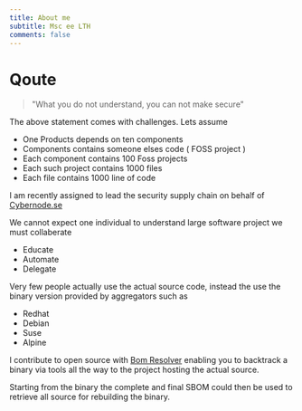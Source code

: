 ```yaml
---
title: About me
subtitle: Msc ee LTH 
comments: false
---
```


# Qoute  

> "What you do not understand,  you can not make secure" 


 
The above statement comes with challenges. Lets assume 
- One Products depends on ten components 
- Components contains someone elses code ( FOSS project  ) 
- Each component contains 100 Foss projects 
- Each such project contains 1000 files 
- Each file contains 1000 line of code 

I am recently assigned to lead the security supply chain on behalf of  [Cybernode.se](https://cybernode.se)

We cannot expect one individual to understand large software project we must collaberate 

- Educate 
- Automate 
- Delegate 


Very few people actually use the actual source code, instead the use the binary version provided by aggregators such as 
- Redhat 
- Debian 
- Suse 
- Alpine 

I contribute to open source with [Bom Resolver](https://bomresolver.io) enabling you to backtrack a binary via tools all the way to the project hosting the actual source. 

Starting from the binary the complete and final SBOM could then be used to retrieve all source for rebuilding the binary. 











